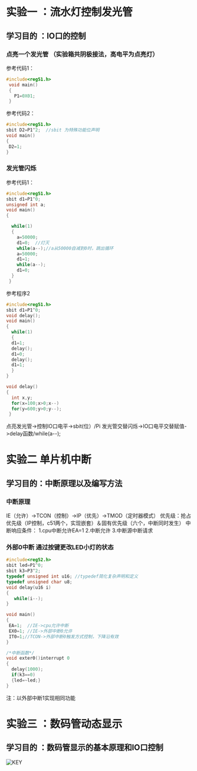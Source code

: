 
# 实验一 ：流水灯控制发光管
## 学习目的 ：IO口的控制

### 点亮一个发光管 （实验箱共阴极接法，高电平为点亮灯）
参考代码1：
```c
#include<reg51.h>
 void main()
 { 
   P1=0X01; 
 }
```
参考代码2：
```c
#include<reg51.h>
sbit D2=P1^2;  //sbit 为特殊功能位声明
void main()
{
 D2=1;
}
```

### 发光管闪烁
参考代码1：
```c
#include<reg51.h>
sbit d1=P1^0;
unsigned int a;
void main()
{

  while(1)
  {
    a=50000;
    d1=0;  //灯灭
    while(a--);//a从50000自减到0时，跳出循环
    a=50000;
    d1=1;
    while(a--);
    d1=0;
  }
 }
```
参考程序2
```c
#include<reg51.h>
sbit d1=P1^0;
void delay();
void main()
{
  while(1)
  {
  d1=1;
  delay();
  d1=0;
  delay();
  d1=1;
  }
}

void delay()
{
  int x,y;
  for(x=100;x>0;x--)
  for(y=600;y>0;y--);
 }
```
点亮发光管->控制IO口电平->sbit(位）/Pi
发光管交替闪烁->IO口电平交替赋值->delay函数/while(a--);

# 实验二 单片机中断
## 学习目的：中断原理以及编写方法
### 中断原理
IE（允许）->TCON（控制）->IP（优先）->TMOD（定时器模式）
优先级：抢占优先级（IP控制，c51两个，实现嵌套）＆固有优先级（六个，中断同时发生）
中断响应条件：
1.cpu中断允许EA=1
2.中断允许
3.中断源中断请求

### 外部0中断 通过按键更改LED小灯的状态
```c
#include<reg52.h>
sbit led=P1^0;
sbit k3=P3^2;
typedef unsigned int u16; //typedef简化复杂声明和定义
typedef unsigned char u8;
void delay(u16 i)
{
   while(i--);
}

void main()
{
 EA=1;  //IE->cpu允许中断
 EX0=1; //IE->外部中断0允许
 IT0=1;//TCON->外部中断0触发方式控制，下降沿有效
}

/*中断函数*/
void exter0()interrupt 0
{ 
  delay(1000);
  if(k3==0)
  {led=~led;}
}
```
注：以外部中断1实现相同功能

# 实验三 ：数码管动态显示
## 学习目的 ：数码管显示的基本原理和IO口控制
![KEY](#)
